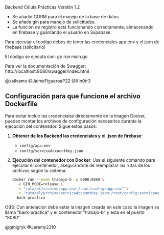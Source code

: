 Backend Célula Prácticas 
Versión 1.2

- Se añadió GORM para el manejo de la base de datos.
- Se añade gin para manejo de solicitudes.
- La función de registro está funcionando correctamente, almacenando en firebase y guardando el usuario en Supabase.

Para ejecutar el codigo debes de tener las credenciales app.env y el json de firebase (solicitarlo)

El código se ejecuta con:
	go run main.go

Para ver la documentación de Swagger:
	http://localhost:8080/swagger/index.html

@xsilvamo @JaimeFigueroaP22 @Xin0tr3

## Configuración para que funcione el archivo Dockerfile

Para evitar incluir las credenciales directamente en la imagen Docker, puedes montar los archivos de configuración necesarios durante la ejecución del contenedor. Sigue estos pasos:

1. **Obtener de los Backend las credenciales y el .json de firebase**:
   - `config/app.env`
   - `config/serviceAccountKey.json`

2. **Ejecución del contenedor con Docker**:
   Usa el siguiente comando para ejecutar el contenedor, asegurándote de reemplazar las rutas de los archivos según tu sistema:

   ```bash
   docker run --name trabajo-b -p 8080:8080 \
     -e GIN_MODE=release \
     -v "ruta/al/archivo/app.env:/root/config/app.env" \
     -v "ruta/al/archivo/serviceAccountKey.json:/root/config/serviceAccountKey.json" \
     back-practica

OBS: Con antelacion debe estar la imagen creada en este caso la imagen se llama "back-practica" y el contenedor "trabajo-b" y esta en el puerto "8080"

@gmigryk @Jeremy2210